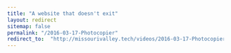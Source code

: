 ```yaml
---
title: "A website that doesn't exit"
layout: redirect
sitemap: false
permalink: "/2016-03-17-Photocopier"
redirect_to:  "http://missourivalley.tech/videos/2016-03-17-Photocopier"
---
```

